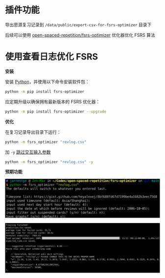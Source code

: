 # 插件功能

导出思源复习记录到 `/data/public/export-csv-for-fsrs-optimizer` 目录下

后续可以使用 [open-spaced-repetition/fsrs-optimizer](https://github.com/open-spaced-repetition/fsrs-optimizer) 优化器优化 FSRS 算法

# 使用查看日志优化 FSRS

**安装**

安装 [Python](https://www.python.org/downloads/)，并使用以下命令安装软件包：

```sh
python -m pip install fsrs-optimizer
```

应定期升级以确保拥有最新版本的 FSRS 优化器：

```sh
python -m pip install fsrs-optimizer --upgrade
```

**优化**

在复习记录导出目录下运行：

```sh
python -m fsrs_optimizer "revlog.csv"
```

加 `-y` [跳过交互输入参数](https://github.com/open-spaced-repetition/fsrs-optimizer/issues/13#issuecomment-1670571816)

```sh
python -m fsrs_optimizer "revlog.csv" -y
```

**预期功能**

![预期功能-参数输入](./public//image-1.png)

![预期功能-训练成功](./public//image-2.png)